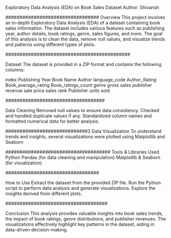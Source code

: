 Exploratory Data Analysis (EDA) on Book Sales Dataset
Author: Shivansh

#################################
Overview
This project involves an in-depth Exploratory Data Analysis (EDA) of a dataset containing book sales information. The dataset includes various features such as publishing year, author details, book ratings, genre, sales figures, and more. The goal of this analysis is to clean the data, remove null values, and visualize trends and patterns using different types of plots.

############################################

Dataset
The dataset is provided in a ZIP format and contains the following columns:

index
Publishing Year
Book Name
Author
language_code
Author_Rating
Book_average_rating
Book_ratings_count
genre
gross sales
publisher revenue
sale price
sales rank
Publisher
units sold

###################################

Data Cleaning
Removed null values to ensure data consistency.
Checked and handled duplicate values if any.
Standardized column names and formatted numerical data for better analysis.

#############################3
Data Visualization
To understand trends and insights, several visualizations were plotted using Matplotlib and Seaborn

#####################################
Tools & Libraries Used
Python
Pandas (for data cleaning and manipulation)
Matplotlib & Seaborn (for visualization)

#################################

How to Use
Extract the dataset from the provided ZIP file.
Run the Python script to perform data analysis and generate visualizations.
Explore the insights derived from different plots.

####################################

Conclusion
This analysis provides valuable insights into book sales trends, the impact of book ratings, genre distributions, and publisher revenues. The visualizations effectively highlight key patterns in the dataset, aiding in data-driven decision-making.
